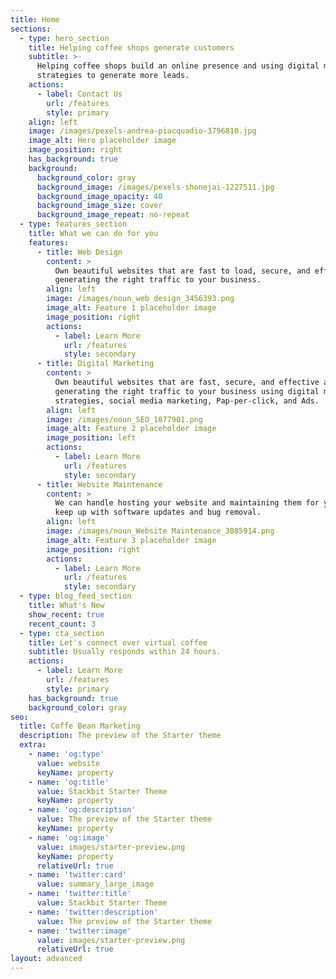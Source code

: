 ```yaml
---
title: Home
sections:
  - type: hero_section
    title: Helping coffee shops generate customers
    subtitle: >-
      Helping coffee shops build an online presence and using digital marketing
      strategies to generate more leads.
    actions:
      - label: Contact Us
        url: /features
        style: primary
    align: left
    image: /images/pexels-andrea-piacquadio-3796810.jpg
    image_alt: Hero placeholder image
    image_position: right
    has_background: true
    background:
      background_color: gray
      background_image: /images/pexels-shonejai-1227511.jpg
      background_image_opacity: 40
      background_image_size: cover
      background_image_repeat: no-repeat
  - type: features_section
    title: What we can do for you
    features:
      - title: Web Design
        content: >
          Own beautiful websites that are fast to load, secure, and effective at
          generating the right traffic to your business.
        align: left
        image: /images/noun_web design_3456393.png
        image_alt: Feature 1 placeholder image
        image_position: right
        actions:
          - label: Learn More
            url: /features
            style: secondary
      - title: Digital Marketing
        content: >
          Own beautiful websites that are fast, secure, and effective at
          generating the right traffic to your business using digital marketing
          strategies, social media marketing, Pap-per-click, and Ads.
        align: left
        image: /images/noun_SEO_1877901.png
        image_alt: Feature 2 placeholder image
        image_position: left
        actions:
          - label: Learn More
            url: /features
            style: secondary
      - title: Website Maintenance
        content: >
          We can handle hosting your website and maintaining them for you to
          keep up with software updates and bug removal.
        align: left
        image: /images/noun_Website Maintenance_3085914.png
        image_alt: Feature 3 placeholder image
        image_position: right
        actions:
          - label: Learn More
            url: /features
            style: secondary
  - type: blog_feed_section
    title: What's New
    show_recent: true
    recent_count: 3
  - type: cta_section
    title: Let's connect over virtual coffee
    subtitle: Usually responds within 24 hours.
    actions:
      - label: Learn More
        url: /features
        style: primary
    has_background: true
    background_color: gray
seo:
  title: Coffe Bean Marketing
  description: The preview of the Starter theme
  extra:
    - name: 'og:type'
      value: website
      keyName: property
    - name: 'og:title'
      value: Stackbit Starter Theme
      keyName: property
    - name: 'og:description'
      value: The preview of the Starter theme
      keyName: property
    - name: 'og:image'
      value: images/starter-preview.png
      keyName: property
      relativeUrl: true
    - name: 'twitter:card'
      value: summary_large_image
    - name: 'twitter:title'
      value: Stackbit Starter Theme
    - name: 'twitter:description'
      value: The preview of the Starter theme
    - name: 'twitter:image'
      value: images/starter-preview.png
      relativeUrl: true
layout: advanced
---
```

